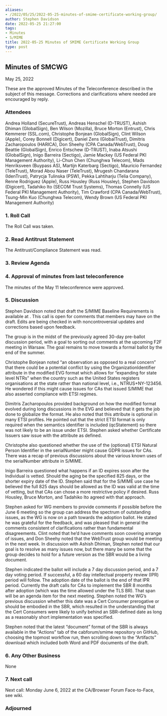 ```yaml
---
aliases:
- /2022/05/25/2022-05-25-minutes-of-smime-certificate-working-group/
author: Stephen Davidson
date: 2022-05-25 21:27:00
tags:
- Minutes
- S/MIME
title: 2022-05-25 Minutes of SMIME Certificate Working Group 
type: post
---
```


## Minutes of SMCWG

May 25, 2022

These are the approved Minutes of the Teleconference described in the subject of this message. Corrections and clarifications where needed are encouraged by reply.

### Attendees

Andrea Holland (SecureTrust), Andreas Henschel (D-TRUST), Ashish Dhiman (GlobalSign), Ben Wilson (Mozilla), Bruce Morton (Entrust), Chris Kemmerer (SSL.com), Christophe Bonjean (GlobalSign), Clint Wilson (Apple), Corey Bonnell (Digicert), Daniel Zens (GlobalTrust), Dimitris Zacharopoulos (HARICA), Don Sheehy (CPA Canada/WebTrust), Doug Beattie (GlobalSign), Enrico Entschew (D-TRUST), Inaba Atsushi (GlobalSign), Inigo Barreira (Sectigo), Jamie Mackey (US Federal PKI Management Authority), Li-Chun Chen (Chunghwa Telecom), Mads Henriksveen (Buypass AS), Martijn Katerbarg (Sectigo), Mauricio Fernandez (TeleTrust), Morad Abou Naser (TeleTrust), Mrugesh Chandarana (IdenTrust), Patrycja Tulinska (PSW), Pekka Lahtiharju (Telia Company), Renne Rodriguez (Apple), Russ Housley (Russ Housley), Stephen Davidson (Digicert), Tadahiko Ito (SECOM Trust Systems), Thomas Connelly (US Federal PKI Management Authority), Tim Crawford (CPA Canada/WebTrust), Tsung-Min Kuo (Chunghwa Telecom), Wendy Brown (US Federal PKI Management Authority)

### 1. Roll Call

The Roll Call was taken.

### 2. Read Antitrust Statement

The Antitrust/Compliance Statement was read.

### 3. Review Agenda

### 4. Approval of minutes from last teleconference

The minutes of the May 11 teleconference were approved.

### 5. Discussion

Stephen Davidson noted that draft the S/MIME Baseline Requirements is available at . This call is open for comments that members may have on the draft. Edits are being checked in with noncontroversial updates and corrections based upon feedback.

The group is in the midst of the previously agreed 30-day pre-ballot discussion period, with a goal to sorting out comments at the upcoming F2F meeting in Warsaw. The goal remains to move towards a formal ballot by the end of the summer.

Christophe Bonjean noted “an observation as opposed to a real concern” that there could be a potential conflict by using the OrganizationIdentifier attribute in the modified EVG format which allows for “expanding for state level NTRs” when the country such as the United States registers organisations at the state rather than national level, i.e., NTRUS+NY-123456. He wondered if this might cause issues for CAs that issued S/MIME that also asserted compliance with ETSI regimes.

Dimitris Zacharopoulos provided background on how the modified format evolved during long discussions in the EVG and believed that it gets the job done to globalize the format. He also noted that this attribute is optional in many ETSI profiles. He pointed out that the strict ETSI format is only required when the semantics identifier is included (qcStatement) so there was not likely to be an issue under ETSI. Stephen asked whether Certificate Issuers saw issue with the attribute as defined.

Christophe also questioned whether the use of the (optional) ETSI Natural Person Identifier in the serialNumber might cause GDPR issues for CAs. There was a recap of previous discussions about the various known uses of the serialNumber attribute in S/MIME.

Inigo Barreira questioned what happens if an ID expires soon after the Individual is vetted. Should the aging be the specified 825 days, or the shorter expiry date of the ID. Stephen said that for the S/MIME use case he believed the full 825 days should be allowed as the ID was valid at the time of vetting, but that CAs can chose a more restrictive policy if desired. Russ Housley, Bruce Morton, and Tadahiko Ito agreed with that approach.

Stephen asked for WG members to provide comments if possible before the June 6 meeting so the group can address the spectrum of outstanding issues, as the WG is now on a path towards the adoption ballot. He stated he was grateful for the feedback, and was pleased that in general the comments consistent of clarifications rather than fundamental disagreements. Clint noted that he’d have comments soon covering arrange of issues, and Don Sheehy noted that the WebTrust group would be meeting in the next week. In discussion with Ashish Dhiman, Stephen noted that our goal is to resolve as many issues now, but there many be some that the group decides to hold for a future version as the SBR would be a living document.

Stephen indicated the ballot will include a 7 day discussion period, and a 7 day voting period. If successful, a 60 day intellectual property review (IPR) period will follow. The adoption date of the ballot is the end of that IPR period. Currently the draft calls for CAs to implement the SBR 8 months after adoption (which was the time allowed under the TLS BR). That span will be an agenda item for the next meeting. Stephen noted the WG’s previous discussion whether this date was a Cert Consumer prerogative or should be embodied in the SBR, which resulted in the understanding that the Cert Consumers were likely to unify behind an SBR-defined date as long as a reasonably short implementation was specified.

Stephen noted that the latest “document” format of the SBR is always available in the “Actions” tab of the cabforum/smime repository on GitHub, choosing the topmost workflow run, then scrolling down to the “Artifacts” download which included both Word and PDF documents of the draft.

### 6. Any Other Business

None

### 7. Next call

Next call: Monday June 6, 2022 at the CA/Browser Forum Face-to-Face, see wiki.

### Adjourned